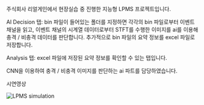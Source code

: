 주식회사 리얼게인에서 현장실습 중 진행한 지능형 LPMS 프로젝트입니다.

AI Decision 탭:
bin 파일이 들어있는 폴더를 지정하면 각각의 bin 파일로부터 이벤트 채널을 읽고, 
이벤트 채널의 시계열 데이터로부터 STFT를 수행한 이미지를 ai를 이용해 충격 / 비충격 데이터를 판단합니다.
추가적으로 bin 파일의 요약 정보를 excel 파일로 저장합니다.

Analysis 탭:
excel 파일에 저장된 요약 정보를 확인할 수 있는 탭입니다.

CNN을 이용하여 충격 / 비충격 이미지를 판단하는 ai 파트를 담당하였습니다.

시연영상

![LPMS simulation](https://github.com/user-attachments/assets/5ef19650-6dfc-43a4-ba59-5ef795c42939)
